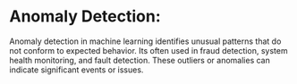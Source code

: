 # Anomaly Detection:
Anomaly detection in machine learning identifies unusual patterns that do not conform to expected behavior. Its often used in fraud detection, system health monitoring, and fault detection. These outliers or anomalies can indicate significant events or issues.
